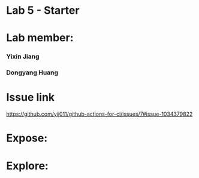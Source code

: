 # Lab 5 - Starter
# Lab member:
### Yixin Jiang
### Dongyang Huang
# Issue link
https://github.com/yij011/github-actions-for-ci/issues/7#issue-1034379822
# Expose:

# Explore:

